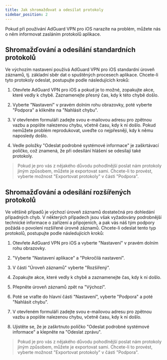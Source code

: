 ```yaml
---
title: Jak shromažďovat a odesílat protokoly
sidebar_position: 2
---
```


Pokud při používání AdGuard VPN pro iOS narazíte na problém, můžete nás o něm informovat zasláním protokolů aplikace.

## Shromažďování a odesílání standardních protokolů

Ve výchozím nastavení používá AdGuard VPN pro iOS standardní úroveň záznamů, tj. základní sběr dat o spuštěných procesech aplikace. Chcete-li tyto protokoly odeslat, postupujte podle následujících kroků:

1. Otevřete AdGuard VPN pro iOS a pokud je to možné, zopakujte akce, které vedly k chybě. Zaznamenejte přesný čas, kdy k této chybě došlo.

2. Vyberte "Nastavení" v pravém dolním rohu obrazovky, poté vyberte "Podpora" a klikněte na "Nahlásit chybu".

3. V otevřeném formuláři zadejte svou e-mailovou adresu pro zpětnou vazbu a popište nalezenou chybu, včetně času, kdy k ní došlo. Pokud nemůžete problém reprodukovat, uveďte co nejpřesněji, kdy k němu naposledy došlo.

4. Vedle položky "Odeslat podrobné systémové informace" je zaškrtávací políčko, což znamená, že při odesílání hlášení se odesílají také protokoly.
> Pokud je pro vás z nějakého důvodu pohodlnější poslat nám protokoly jiným způsobem, můžete je exportovat sami. Chcete-li to provést, vyberte možnost "Exportovat protokoly" v části "Podpora".

## Shromažďování a odesílání rozšířených protokolů

Ve většině případů je výchozí úroveň záznamů dostatečná pro dohledání případných chyb. V některých případech jsou však vyžadovány podrobnější technické informace o zařízení a připojeních, a pak vás náš tým podpory požádá o povolení rozšířené úrovně záznamů. Chcete-li odeslat tento typ protokolů, postupujte podle následujících kroků:

1. Otevřete AdGuard VPN pro iOS a vyberte "Nastavení" v pravém dolním rohu obrazovky.

2. "Vyberte "Nastavení aplikace" a "Pokročilá nastavení".

3. V části "Úroveň záznamů" vyberte "Rozšířený".

4. Zopakujte akce, které vedly k chybě a zaznamenejte čas, kdy k ní došlo.

5. Přepněte úroveň záznamů zpět na "Výchozí".

6. Poté se vraťte do hlavní části "Nastavení", vyberte "Podpora" a poté "Nahlásit chybu".

7. V otevřeném formuláři zadejte svou e-mailovou adresu pro zpětnou vazbu a popište nalezenou chybu, včetně času, kdy k ní došlo.

8. Ujistěte se, že je zaškrtnuto políčko "Odeslat podrobné systémové informace" a klepněte na "Odeslat zprávu".
> Pokud je pro vás z nějakého důvodu pohodlnější poslat nám protokoly jiným způsobem, můžete je exportovat sami. Chcete-li to provést, vyberte možnost "Exportovat protokoly" v části "Podpora".
